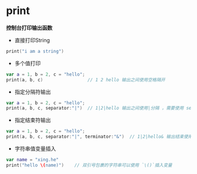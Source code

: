 # print

**控制台打印输出函数**

- 直接打印String

```swift
print("i am a string")
```
- 多个值打印

```swift
var a = 1, b = 2, c = "hello";
print(a, b, c)                 // 1 2 hello 输出之间使用空格隔开
```

- 指定分隔符输出
```swift
var a = 1, b = 2, c = "hello";
print(a, b, c, separator:"|")  // 1|2|hello 输出之间使用|分隔 ，需要使用 separator:"something" 指定
```

- 指定结束符输出
```swift
var a = 1, b = 2, c = "hello";
print(a, b, c, separator:"|", terminator:"&")  // 1|2|hello& 输出结束使用&表示 ，需要使用 terminator:"something" 指定,默认结束符是 “回车”
```

- 字符串值变量插入
```swift
var name = "xing.he"
print("hello \(name)")    // 双引号包裹的字符串可以使用 `\()`插入变量
```
